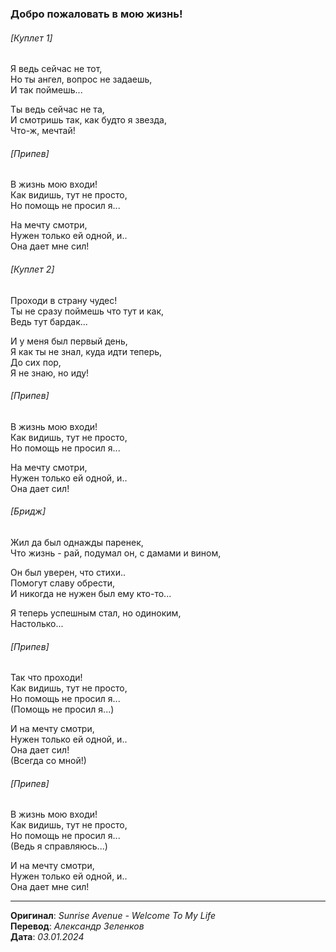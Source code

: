 ### Добро пожаловать в мою жизнь!

###### [Куплет 1]

Я ведь сейчас не тот, \
Но ты ангел, вопрос не задаешь, \
И так поймешь...

Ты ведь сейчас не та, \
И смотришь так, как будто я звезда, \
Что-ж, мечтай!

###### [Припев]

В жизнь мою входи! \
Как видишь, тут не просто, \
Но помощь не просил я...

На мечту смотри, \
Нужен только ей одной, и.. \
Она дает мне сил!

###### [Куплет 2]

Проходи в страну чудес! \
Ты не сразу поймешь что тут и как, \
Ведь тут бардак...

И у меня был первый день, \
Я как ты не знал, куда идти теперь, \
До сих пор, \
Я не знаю, но иду!

###### [Припев]

В жизнь мою входи! \
Как видишь, тут не просто, \
Но помощь не просил я...

На мечту смотри, \
Нужен только ей одной, и.. \
Она дает сил!

###### [Бридж]

Жил да был однажды паренек, \
Что жизнь - рай, подумал он, с дамами и вином,

Он был уверен, что стихи.. \
Помогут славу обрести, \
И никогда не нужен был ему кто-то...

Я теперь успешным стал, но одиноким, \
Настолько...

###### [Припев]

Так что проходи! \
Как видишь, тут не просто, \
Но помощь не просил я... \
(Помощь не просил я...)

И на мечту смотри, \
Нужен только ей одной, и.. \
Она дает сил! \
(Всегда со мной!)

###### [Припев]

В жизнь мою входи! \
Как видишь, тут не просто, \
Но помощь не просил я... \
(Ведь я справляюсь...)

И на мечту смотри, \
Нужен только ей одной, и.. \
Она дает мне сил!

---

**Оригинал**: _Sunrise Avenue - Welcome To My Life_ \
**Перевод**: _Александр Зеленков_ \
**Дата**: _03.01.2024_
